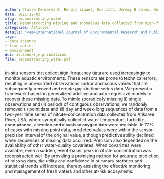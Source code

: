 ```yaml
---
author: Claire Kermorvant, Benoit Liquet, Guy Litt, Jeremy B Jones, Kerrie Mengersen, Erin E Peterson, Rob J Hyndman, Catherine Leigh
date: 2021-12-03
slug: reconstructing-water
title: Reconstructing missing and anomalous data collected from high-frequency in-situ sensors in fresh waters
categories: Articles
details: "<em>International Journal of Environmental Research and Public Health</em>, <b>18</b>(23), 12803"
tags:
- data science
- time series
- environment
doi: 10.3390/ijerph182312803
file: reconstructing_water.pdf
---
```


In-situ sensors that collect high-frequency data are used increasingly to monitor aquatic environments. These sensors are prone to technical errors, resulting in unrecorded observations and/or anomalous values that are subsequently removed and create gaps in time series data. We present a framework based on generalized additive and auto-regressive models to recover these missing data. To mimic sporadically missing (i) single observations and (ii) periods of contiguous observations, we randomly removed (i) point data and (ii) day and week-long sequences of data from a two-year time series of nitrate-concentration data collected from Arikaree River, USA, where synoptically collected water temperature, turbidity, conductance, elevation and dissolved oxygen data were available. In 72% of cases with missing point data, predicted values were within the sensor-precision interval of the original value, although predictive ability declined when sequences of missing data occurred. Precision also depended on the availability of other water-quality covariates. When covariates were available, even a sudden, event-based peak in nitrate concentration was reconstructed well. By providing a promising method for accurate prediction of missing data, the utility and confidence in summary statistics and statistical trends will increase, thereby assisting the effective monitoring and management of fresh waters and other at-risk ecosystems.
